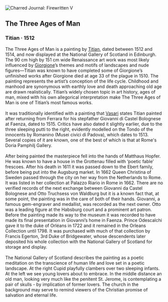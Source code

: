 <div class="artwork-of-the-day">
  <div class="container">
    <div class="img-wrapper">
      <img
        src="https://uploads4.wikiart.org/images/titian/the-three-ages-of-man-1512.jpg!Large.jpg"
        alt="Charred Journal: Firewritten V" />
    </div>
    <div class="artwork-detail">
      <div class="artwork-origin"> 
        <h2 class="artwork-name">The Three Ages of Man</h2>
        <h3 class="artist">
          Titian
                    ·  1512
        </h3>
      </div>
      <p class="description">
        <span class="artwork-description-text ng-binding" ng-bind-html="viewModel.ArtworkOfTheDay.Description | unsafe">The Three Ages of Man is a painting by <a target="_blank" href="/en/titian">Titian</a>, dated between 1512 and 1514, and now displayed at the National Gallery of Scotland in Edinburgh. The 90&nbsp;cm high by 151&nbsp;cm wide Renaissance art work was most likely influenced by <a target="_blank" href="/en/giorgione">Giorgione</a>’s themes and motifs of landscapes and nude figures—Titian was known to have completed some of Giorgione’s unfinished works after Giorgione died at age 33 of the plague in 1510. The painting represents the artist’s conception of the life cycle. Childhood and manhood are synonymous with earthly love and death approaching old age are drawn realistically. Titian’s widely chosen topic in art history, ages of man, mixed with his own allegorical interpretation make The Three Ages of Man is one of Titian’s most famous works.
<br>
<br>It was traditionally identified with a painting that <a target="_blank" href="/en/giorgio-vasari">Vasari</a> states Titian painted after returning from Ferrara for his stepfather Giovanni di Castel Bolognese at Faenza, dated to 1515. Critics have also dated it slightly earlier, due to the three sleeping putti to the right, evidently modelled on the Tondo of the innocents by Romanino (Musei civici di Padova), which dates to 1513. Several copies of it are known, one of the best of which is that at Rome's Doria Pamphilj Gallery.
<br>
<br>After being painted the masterpiece fell into the hands of Matthaus Hopfer. He was known to have a house in the Grottenau filled with ‘poetic fable’ frescoes. After his death in 1611 it was passed down to the Ebert family, before being put into the Augsburg market. In 1662 Queen Christina of Sweden passed through the city on her way from the Netherlands to Rome. It was listed in her collection at Palazzo Riario in Rome in 1662. There are no verified records of the next exchange between Giovanni da Castel Bolognese and Otto Truchsess von Waldburg but it is a known fact that, at some point, the painting was in the care of both of their hands. Giovanni, a famous gem-engraver and medallist, was recorded as the next owner. Otto was a leading figure at the Habsburg court and a prominent art patron. Before the painting made its way to the museum it was recorded to have made its final presentation in Giovanni’s home in Faenza. Prince Odescalchi gave it to the duke of Orléans in 1722 and it remained in the Orleans Collection until 1798. It was purchased with much of that collection by Francis Egerton, 3rd Duke of Bridgewater, whose descendents later deposited his whole collection with the National Gallery of Scotland for storage and display.
<br>
<br>The National Gallery of Scotland describes the painting as a poetic meditation on the transcience of human life and love set in a poetic landscape. At the right Cupid playfully clambers over two sleeping infants. At the left we see young lovers about to embrace. In the middle distance an old man, looking very much like the penitent St. Jerome, is contemplating a pair of skulls - by implication of former lovers. The church in the background may serve to remind viewers of the Christian promise of salvation and eternal life.</span>
                        <div class="text-shadow-container" ng-show="showShadow" style=""></div>
      </p>
    </div>
  </div>

</div>
